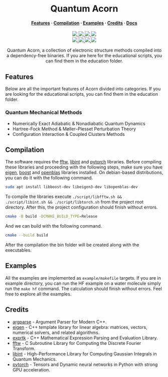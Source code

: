 <h1 align="center">Quantum Acorn</h1>

<h4 align="center">
  <a href="https://github.com/tjira/acorn#features">Features</a>
  ·
  <a href="https://github.com/tjira/acorn#compilation">Compilation</a>
  ·
  <a href="https://github.com/tjira/acorn#examples">Examples</a>
  ·
  <a href="https://github.com/tjira/acorn#credits">Credits</a>
  ·
  <a href="https://tjira.github.io/acorn/">Docs</a>
</h4>

<p align="center">
    <a href="https://github.com/tjira/acorn/pulse">
        <img src="https://img.shields.io/github/last-commit/tjira/acorn?style=for-the-badge"/>
    </a>
    <a href="https://github.com/tjira/acorn/blob/master/LICENSE.md">
        <img src="https://img.shields.io/github/license/tjira/acorn?style=for-the-badge"/>
    </a>
    <a href="https://github.com/tjira/acorn/actions/workflows/test.yml">
        <img src="https://img.shields.io/github/actions/workflow/status/tjira/acorn/test.yml?style=for-the-badge&label=test"/>
    </a>
    <a href="https://app.codecov.io/gh/tjira/acorn">
        <img src="https://img.shields.io/codecov/c/github/tjira/acorn?style=for-the-badge"/>
    </a>
    <br>
    <a href="https://github.com/tjira/acorn/stargazers">
        <img src="https://img.shields.io/github/stars/tjira/acorn?style=for-the-badge"/>
    </a>
    <a href="https://github.com/tjira/acorn">
        <img src="https://img.shields.io/github/languages/code-size/tjira/acorn?style=for-the-badge"/>
    </a>
    <a href="https://github.com/tjira/acorn/releases/latest">
        <img src="https://img.shields.io/github/v/release/tjira/acorn?display_name=tag&style=for-the-badge"/>
    </a>
    <a href="https://github.com/tjira/acorn/releases/latest">
        <img src="https://img.shields.io/github/downloads/tjira/acorn/total?style=for-the-badge"/>
    </a>
</p>

<p align="center">
Quantum Acorn, a collection of electronic structure methods compiled into a dependency-free binaries. If you are here for the educational scripts, you can find them in the education folder.
</p>

## Features

Below are all the important features of Acorn divided into categories. If you are looking for the educational scripts, you can find them in the education folder.

### Quantum Mechanical Methods

* Numerically Exact Adiabatic & Nonadiabatic Quantum Dynamics
* Hartree-Fock Method & Møller–Plesset Perturbation Theory
* Configuration Interaction & Coupled Clusters Methods

## Compilation

The software requires the [fftw](https://www.fftw.org), [libint](https://github.com/evaleev/libint) and [pytorch](https://github.com/pytorch/pytorch) libraries. Before compiling these libraries and proceeding with the following steps, make sure you have [eigen](https://gitlab.com/libeigen/eigen), [boost](https://github.com/boostorg/boost) and [openblas](https://github.com/OpenMathLib/OpenBLAS) libraries installed. On debian-based distributions, you can do it with the following command.

```bash
sudo apt install libboost-dev libeigen3-dev libopenblas-dev
```

To compile the libraries execute `./script/libfftw.sh && ./script/libint.sh && ./script/libtorch.sh` from the project root directory. After this, the project configuration should finish without errors.

```bash
cmake -B build -DCMAKE_BUILD_TYPE=Release
```

And we can build with the following command.

```bash
cmake --build build
```

After the compilation the bin folder will be created along with the executables.

## Examples

All the examples are implemented as `example/makefile` targets. If you are in example directory, you can run the HF example on a water molecule simply run the `make hf` command. The calculation should finish without errors. Feel free to explore all the examples.

## Credits

* [argparse](https://github.com/p-ranav/argparse) - Argument Parser for Modern C++.
* [eigen](https://gitlab.com/libeigen/eigen) - C++ template library for linear algebra: matrices, vectors, numerical solvers, and related algorithms.
* [exprtk](https://github.com/ArashPartow/exprtk) - C++ Mathematical Expression Parsing and Evaluation Library.
* [fftw](https://www.fftw.org) - C Subroutine Library for Computing the Discrete Fourier Transform.
* [libint](https://github.com/evaleev/libint) - High-Performance Library for Computing Gaussian Integrals in Quantum Mechanics.
* [pytorch](https://github.com/pytorch/pytorch) - Tensors and Dynamic neural networks in Python with strong GPU acceleration.
